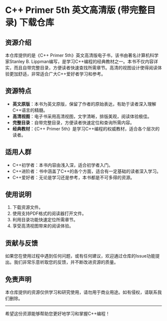 # C++ Primer 5th 英文高清版 (带完整目录) 下载仓库

## 资源介绍

本仓库提供的是《C++ Primer 5th》英文高清版电子书，该书由著名计算机科学家Stanley B. Lippman编写，是学习C++编程的经典教材之一。本书不仅内容详实，而且自带完整目录，方便读者快速查找所需章节。高清的视图设计使得阅读体验更加舒适，非常适合广大C++爱好者学习和参考。

## 资源特点

- **英文原版**：本书为英文原版，保留了作者的原始表达，有助于读者深入理解C++语言的精髓。
- **高清视图**：电子书采用高清视图，文字清晰，排版美观，阅读体验极佳。
- **完整目录**：自带完整目录，方便读者快速定位和查询所需内容。
- **经典教材**：《C++ Primer 5th》是学习C++编程的权威教材，适合各个层次的读者。

## 适用人群

- C++初学者：本书内容由浅入深，适合初学者入门。
- C++进阶者：书中涵盖了C++的各个方面，适合有一定基础的读者深入学习。
- C++爱好者：无论是学习还是参考，本书都是不可多得的资源。

## 使用说明

1. 下载资源文件。
2. 使用支持PDF格式的阅读器打开文件。
3. 利用目录功能快速定位所需章节。
4. 享受高清视图带来的阅读体验。

## 贡献与反馈

如果您在使用过程中遇到任何问题，或有任何建议，欢迎通过仓库的Issue功能提出。我们非常乐意听取您的反馈，并不断改进资源的质量。

## 免责声明

本仓库提供的资源仅供学习和研究使用，请勿用于商业用途。如有侵权，请联系我们删除。

---

希望这份资源能够帮助您更好地学习和掌握C++编程！